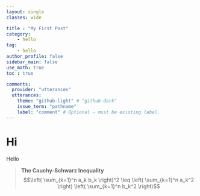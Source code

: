 ```yaml
---
layout: single
classes: wide

title : "My First Post"
category:
    - hello
tag:
    - hello
author_profile: false
sidebar_main: false
use_math: true
toc : true

comments:
  provider: "utterances"
  utterances:
    theme: "github-light" # "github-dark"
    issue_term: "pathname"
    label: "comment" # Optional - must be existing label.
---
```


# Hi
Hello

> **The Cauchy-Schwarz Inequality**
$$\left( \sum_{k=1}^n a_k b_k \right)^2 \leq \left( \sum_{k=1}^n a_k^2 \right) \left( \sum_{k=1}^n b_k^2 \right)$$



